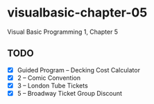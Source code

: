 # visualbasic-chapter-05
Visual Basic Programming 1, Chapter 5

## TODO
- [X] Guided Program – Decking Cost Calculator
- [X] 2 – Comic Convention
- [X] 3 – London Tube Tickets
- [X] 5 – Broadway Ticket Group Discount
